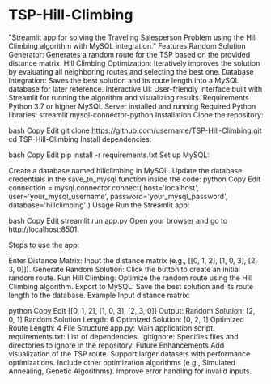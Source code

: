 # TSP-Hill-Climbing
"Streamlit app for solving the Traveling Salesperson Problem using the Hill Climbing algorithm with MySQL integration."
Features
Random Solution Generator: Generates a random route for the TSP based on the provided distance matrix.
Hill Climbing Optimization: Iteratively improves the solution by evaluating all neighboring routes and selecting the best one.
Database Integration: Saves the best solution and its route length into a MySQL database for later reference.
Interactive UI: User-friendly interface built with Streamlit for running the algorithm and visualizing results.
Requirements
Python 3.7 or higher
MySQL Server installed and running
Required Python libraries:
streamlit
mysql-connector-python
Installation
Clone the repository:

bash
Copy
Edit
git clone https://github.com/username/TSP-Hill-Climbing.git
cd TSP-Hill-Climbing
Install dependencies:

bash
Copy
Edit
pip install -r requirements.txt
Set up MySQL:

Create a database named hillclimbing in MySQL.
Update the database credentials in the save_to_mysql function inside the code:
python
Copy
Edit
connection = mysql.connector.connect(
    host='localhost',
    user='your_mysql_username',
    password='your_mysql_password',
    database='hillclimbing'
)
Usage
Run the Streamlit app:

bash
Copy
Edit
streamlit run app.py
Open your browser and go to http://localhost:8501.

Steps to use the app:

Enter Distance Matrix: Input the distance matrix (e.g., [[0, 1, 2], [1, 0, 3], [2, 3, 0]]).
Generate Random Solution: Click the button to create an initial random route.
Run Hill Climbing: Optimize the random route using the Hill Climbing algorithm.
Export to MySQL: Save the best solution and its route length to the database.
Example
Input distance matrix:

python
Copy
Edit
[[0, 1, 2],
 [1, 0, 3],
 [2, 3, 0]]
Output:
Random Solution: [2, 0, 1]
Random Solution Length: 6
Optimized Solution: [0, 2, 1]
Optimized Route Length: 4
File Structure
app.py: Main application script.
requirements.txt: List of dependencies.
.gitignore: Specifies files and directories to ignore in the repository.
Future Enhancements
Add visualization of the TSP route.
Support larger datasets with performance optimizations.
Include other optimization algorithms (e.g., Simulated Annealing, Genetic Algorithms).
Improve error handling for invalid inputs.
